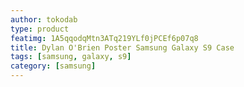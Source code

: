 ```yaml
---
author: tokodab
type: product
featimg: 1A5qqodqMtn3ATq219YLf0jPCEf6p07q8
title: Dylan O'Brien Poster Samsung Galaxy S9 Case
tags: [samsung, galaxy, s9]
category: [samsung]
---
```

